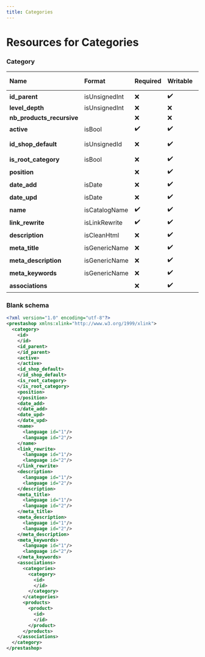 ```yaml
---
title: Categories
---
```


# Resources for Categories

### Category

|           Name            |    Format     | Required | Writable | Max size | Not filterable |   Description   |
| :------------------------ | :------------ | :------- | :------- | :------- | :------------- | :-------------- |
| **id_parent**             | isUnsignedInt | ❌        | ✔️       |          |                | Parent ID       |
| **level_depth**           | isUnsignedInt | ❌        | ❌        |          |                |                 |
| **nb_products_recursive** |               | ❌        | ❌        |          | true           |                 |
| **active**                | isBool        | ✔️       | ✔️       |          |                |                 |
| **id_shop_default**       | isUnsignedId  | ❌        | ✔️       |          |                | Default shop ID |
| **is_root_category**      | isBool        | ❌        | ✔️       |          |                |                 |
| **position**              |               | ❌        | ✔️       |          |                |                 |
| **date_add**              | isDate        | ❌        | ✔️       |          |                |                 |
| **date_upd**              | isDate        | ❌        | ✔️       |          |                |                 |
| **name**                  | isCatalogName | ✔️       | ✔️       | 128      |                |                 |
| **link_rewrite**          | isLinkRewrite | ✔️       | ✔️       | 128      |                |                 |
| **description**           | isCleanHtml   | ❌        | ✔️       |          |                |                 |
| **meta_title**            | isGenericName | ❌        | ✔️       | 255      |                |                 |
| **meta_description**      | isGenericName | ❌        | ✔️       | 512      |                |                 |
| **meta_keywords**         | isGenericName | ❌        | ✔️       | 255      |                |                 |
| **associations**          |               | ❌        | ✔️       |          |                |                 |


### Blank schema

```xml
<?xml version="1.0" encoding="utf-8"?>
<prestashop xmlns:xlink="http://www.w3.org/1999/xlink">
  <category>
    <id>
    </id>
    <id_parent>
    </id_parent>
    <active>
    </active>
    <id_shop_default>
    </id_shop_default>
    <is_root_category>
    </is_root_category>
    <position>
    </position>
    <date_add>
    </date_add>
    <date_upd>
    </date_upd>
    <name>
      <language id="1"/>
      <language id="2"/>
    </name>
    <link_rewrite>
      <language id="1"/>
      <language id="2"/>
    </link_rewrite>
    <description>
      <language id="1"/>
      <language id="2"/>
    </description>
    <meta_title>
      <language id="1"/>
      <language id="2"/>
    </meta_title>
    <meta_description>
      <language id="1"/>
      <language id="2"/>
    </meta_description>
    <meta_keywords>
      <language id="1"/>
      <language id="2"/>
    </meta_keywords>
    <associations>
      <categories>
        <category>
          <id>
          </id>
        </category>
      </categories>
      <products>
        <product>
          <id>
          </id>
        </product>
      </products>
    </associations>
  </category>
</prestashop>
```

